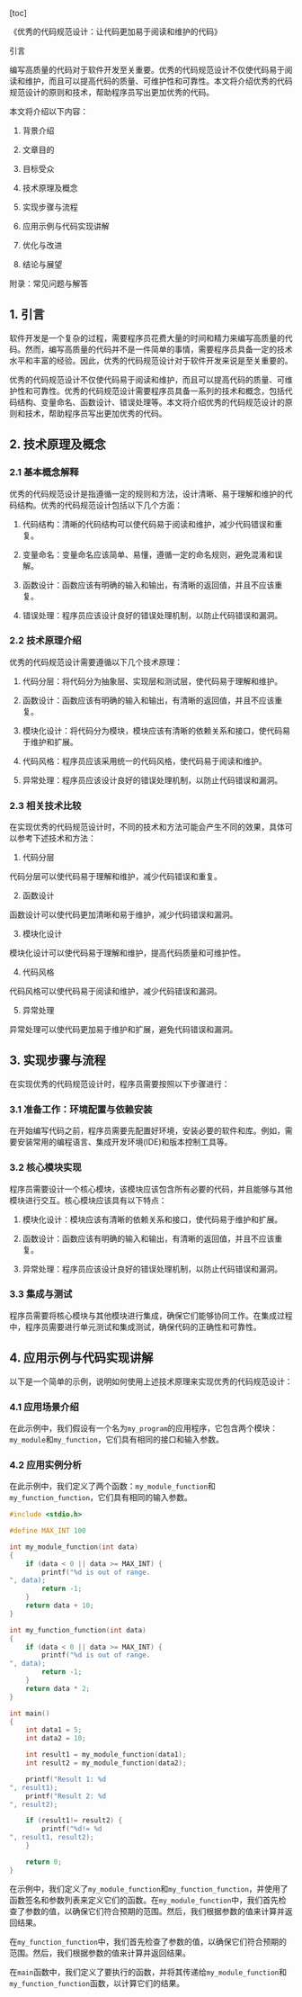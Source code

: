
[toc]                    
                
                
《优秀的代码规范设计：让代码更加易于阅读和维护的代码》

引言

编写高质量的代码对于软件开发至关重要。优秀的代码规范设计不仅使代码易于阅读和维护，而且可以提高代码的质量、可维护性和可靠性。本文将介绍优秀的代码规范设计的原则和技术，帮助程序员写出更加优秀的代码。

本文将介绍以下内容：

1. 背景介绍

2. 文章目的

3. 目标受众

4. 技术原理及概念

5. 实现步骤与流程

6. 应用示例与代码实现讲解

7. 优化与改进

8. 结论与展望

附录：常见问题与解答

## 1. 引言

软件开发是一个复杂的过程，需要程序员花费大量的时间和精力来编写高质量的代码。然而，编写高质量的代码并不是一件简单的事情，需要程序员具备一定的技术水平和丰富的经验。因此，优秀的代码规范设计对于软件开发来说是至关重要的。

优秀的代码规范设计不仅使代码易于阅读和维护，而且可以提高代码的质量、可维护性和可靠性。优秀的代码规范设计需要程序员具备一系列的技术和概念，包括代码结构、变量命名、函数设计、错误处理等。本文将介绍优秀的代码规范设计的原则和技术，帮助程序员写出更加优秀的代码。

## 2. 技术原理及概念

### 2.1 基本概念解释

优秀的代码规范设计是指遵循一定的规则和方法，设计清晰、易于理解和维护的代码结构。优秀的代码规范设计包括以下几个方面：

1. 代码结构：清晰的代码结构可以使代码易于阅读和维护，减少代码错误和重复。

2. 变量命名：变量命名应该简单、易懂，遵循一定的命名规则，避免混淆和误解。

3. 函数设计：函数应该有明确的输入和输出，有清晰的返回值，并且不应该重复。

4. 错误处理：程序员应该设计良好的错误处理机制，以防止代码错误和漏洞。

### 2.2 技术原理介绍

优秀的代码规范设计需要遵循以下几个技术原理：

1. 代码分层：将代码分为抽象层、实现层和测试层，使代码易于理解和维护。

2. 函数设计：函数应该有明确的输入和输出，有清晰的返回值，并且不应该重复。

3. 模块化设计：将代码分为模块，模块应该有清晰的依赖关系和接口，使代码易于维护和扩展。

4. 代码风格：程序员应该采用统一的代码风格，使代码易于阅读和维护。

5. 异常处理：程序员应该设计良好的错误处理机制，以防止代码错误和漏洞。

### 2.3 相关技术比较

在实现优秀的代码规范设计时，不同的技术和方法可能会产生不同的效果，具体可以参考下述技术和方法：

1. 代码分层

代码分层可以使代码易于理解和维护，减少代码错误和重复。

2. 函数设计

函数设计可以使代码更加清晰和易于维护，减少代码错误和漏洞。

3. 模块化设计

模块化设计可以使代码易于理解和维护，提高代码质量和可维护性。

4. 代码风格

代码风格可以使代码易于阅读和维护，减少代码错误和漏洞。

5. 异常处理

异常处理可以使代码更加易于维护和扩展，避免代码错误和漏洞。

## 3. 实现步骤与流程

在实现优秀的代码规范设计时，程序员需要按照以下步骤进行：

### 3.1 准备工作：环境配置与依赖安装

在开始编写代码之前，程序员需要先配置好环境，安装必要的软件和库。例如，需要安装常用的编程语言、集成开发环境(IDE)和版本控制工具等。

### 3.2 核心模块实现

程序员需要设计一个核心模块，该模块应该包含所有必要的代码，并且能够与其他模块进行交互。核心模块应该具有以下特点：

1. 模块化设计：模块应该有清晰的依赖关系和接口，使代码易于维护和扩展。

2. 函数设计：函数应该有明确的输入和输出，有清晰的返回值，并且不应该重复。

3. 异常处理：程序员应该设计良好的错误处理机制，以防止代码错误和漏洞。

### 3.3 集成与测试

程序员需要将核心模块与其他模块进行集成，确保它们能够协同工作。在集成过程中，程序员需要进行单元测试和集成测试，确保代码的正确性和可靠性。

## 4. 应用示例与代码实现讲解

以下是一个简单的示例，说明如何使用上述技术原理来实现优秀的代码规范设计：

### 4.1 应用场景介绍

在此示例中，我们假设有一个名为`my_program`的应用程序，它包含两个模块：`my_module`和`my_function`，它们具有相同的接口和输入参数。

### 4.2 应用实例分析

在此示例中，我们定义了两个函数：`my_module_function`和`my_function_function`，它们具有相同的输入参数。

```c
#include <stdio.h>

#define MAX_INT 100

int my_module_function(int data)
{
    if (data < 0 || data >= MAX_INT) {
        printf("%d is out of range.
", data);
        return -1;
    }
    return data + 10;
}

int my_function_function(int data)
{
    if (data < 0 || data >= MAX_INT) {
        printf("%d is out of range.
", data);
        return -1;
    }
    return data * 2;
}

int main()
{
    int data1 = 5;
    int data2 = 10;

    int result1 = my_module_function(data1);
    int result2 = my_module_function(data2);

    printf("Result 1: %d
", result1);
    printf("Result 2: %d
", result2);

    if (result1!= result2) {
        printf("%d!= %d
", result1, result2);
    }

    return 0;
}
```

在示例中，我们定义了`my_module_function`和`my_function_function`，并使用了函数签名和参数列表来定义它们的函数。在`my_module_function`中，我们首先检查了参数的值，以确保它们符合预期的范围。然后，我们根据参数的值来计算并返回结果。

在`my_function_function`中，我们首先检查了参数的值，以确保它们符合预期的范围。然后，我们根据参数的值来计算并返回结果。

在`main`函数中，我们定义了要执行的函数，并将其传递给`my_module_function`和`my_function_function`函数，以计算它们的结果。

